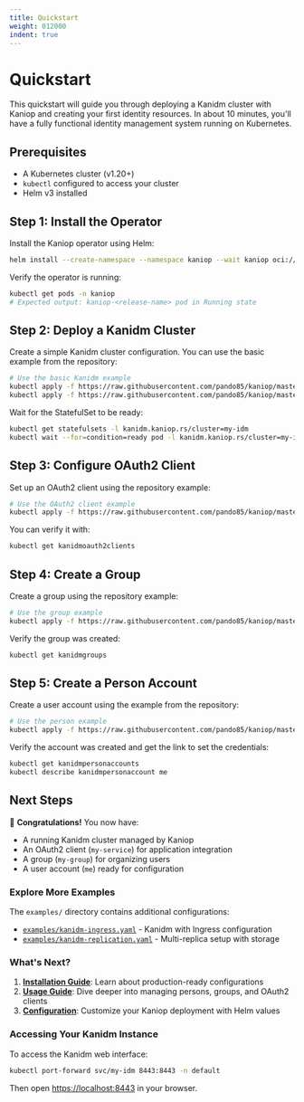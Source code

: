```yaml
---
title: Quickstart
weight: 012000
indent: true
---
```


# Quickstart

This quickstart will guide you through deploying a Kanidm cluster with Kaniop and creating your
first identity resources. In about 10 minutes, you'll have a fully functional identity management
system running on Kubernetes.

## Prerequisites

- A Kubernetes cluster (v1.20+)
- `kubectl` configured to access your cluster
- Helm v3 installed

## Step 1: Install the Operator

Install the Kaniop operator using Helm:

```bash
helm install --create-namespace --namespace kaniop --wait kaniop oci://ghcr.io/pando85/helm-charts/kaniop
```

Verify the operator is running:

```bash
kubectl get pods -n kaniop
# Expected output: kaniop-<release-name> pod in Running state
```

## Step 2: Deploy a Kanidm Cluster

Create a simple Kanidm cluster configuration. You can use the basic example from the repository:

```bash
# Use the basic Kanidm example
kubectl apply -f https://raw.githubusercontent.com/pando85/kaniop/master/examples/kanidm-tls.yaml
kubectl apply -f https://raw.githubusercontent.com/pando85/kaniop/master/examples/kanidm.yaml
```

Wait for the StatefulSet to be ready:

```bash
kubectl get statefulsets -l kanidm.kaniop.rs/cluster=my-idm
kubectl wait --for=condition=ready pod -l kanidm.kaniop.rs/cluster=my-idm --timeout=300s
```

## Step 3: Configure OAuth2 Client

Set up an OAuth2 client using the repository example:

```bash
# Use the OAuth2 client example
kubectl apply -f https://raw.githubusercontent.com/pando85/kaniop/master/examples/oauth2.yaml
```

You can verify it with:

```bash
kubectl get kanidmoauth2clients
```

## Step 4: Create a Group

Create a group using the repository example:

```bash
# Use the group example
kubectl apply -f https://raw.githubusercontent.com/pando85/kaniop/master/examples/group.yaml
```

Verify the group was created:

```bash
kubectl get kanidmgroups
```

## Step 5: Create a Person Account

Create a user account using the example from the repository:

```bash
# Use the person example
kubectl apply -f https://raw.githubusercontent.com/pando85/kaniop/master/examples/person.yaml
```

Verify the account was created and get the link to set the credentials:

```bash
kubectl get kanidmpersonaccounts
kubectl describe kanidmpersonaccount me
```

## Next Steps

🎉 **Congratulations!** You now have:

- A running Kanidm cluster managed by Kaniop
- An OAuth2 client (`my-service`) for application integration
- A group (`my-group`) for organizing users
- A user account (`me`) ready for configuration

### Explore More Examples

The `examples/` directory contains additional configurations:

- [`examples/kanidm-ingress.yaml`](https://github.com/pando85/kaniop/blob/{{KANIOP_VERSION}}/examples/kanidm-ingress.yaml) -
  Kanidm with Ingress configuration
- [`examples/kanidm-replication.yaml`](https://github.com/pando85/kaniop/blob/{{KANIOP_VERSION}}/examples/kanidm-replication.yaml) -
  Multi-replica setup with storage

### What's Next?

1. **[Installation Guide](installation.md)**: Learn about production-ready configurations
2. **[Usage Guide](usage.md)**: Dive deeper into managing persons, groups, and OAuth2 clients
3. **[Configuration](helm-charts.md)**: Customize your Kaniop deployment with Helm values

### Accessing Your Kanidm Instance

To access the Kanidm web interface:

```bash
kubectl port-forward svc/my-idm 8443:8443 -n default
```

Then open [https://localhost:8443](https://localhost:8443) in your browser.
